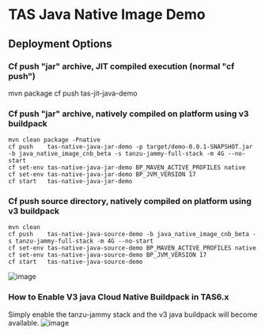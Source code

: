 # TAS Java Native Image Demo

## Deployment Options

### Cf push "jar" archive, JIT compiled execution (normal "cf push")
mvn package
cf push tas-jit-java-demo

### Cf push "jar" archive, natively compiled on platform using v3 buildpack
```
mvn clean package -Pnative
cf push    tas-native-java-jar-demo -p target/demo-0.0.1-SNAPSHOT.jar -b java_native_image_cnb_beta -s tanzu-jammy-full-stack -m 4G --no-start
cf set-env tas-native-java-jar-demo BP_MAVEN_ACTIVE_PROFILES native
cf set-env tas-native-java-jar-demo BP_JVM_VERSION 17
cf start   tas-native-java-jar-demo
```

### Cf push source directory, natively compiled on platform using v3 buildpack
```
mvn clean
cf push    tas-native-java-source-demo -b java_native_image_cnb_beta -s tanzu-jammy-full-stack -m 4G --no-start
cf set-env tas-native-java-source-demo BP_MAVEN_ACTIVE_PROFILES native
cf set-env tas-native-java-source-demo BP_JVM_VERSION 17
cf start   tas-native-java-source-demo
```

![image](https://github.com/tfynes-pivotal/tas-native-java-demo/assets/6810491/87bba600-4da3-4fcd-bce2-b71114522413)


### How to Enable V3 java Cloud Native Buildpack in TAS6.x
Simply enable the tanzu-jammy stack and the v3 java buildpack will become available.
![image](https://github.com/tfynes-pivotal/tas-native-java-demo/assets/6810491/c749bfee-f9f3-4ae2-a33c-8851999793ec)
